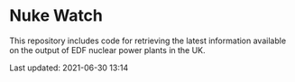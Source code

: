 # Nuke Watch

This repository includes code for retrieving the latest information available on the output of EDF nuclear power plants in the UK.

Last updated: 2021-06-30 13:14